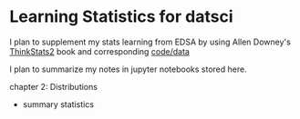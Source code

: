 # Learning Statistics for datsci

I plan to supplement my stats learning from EDSA by using Allen Downey's [ThinkStats2](http://greenteapress.com/thinkstats2/thinkstats2.pdf) book and corresponding [code/data](https://github.com/AllenDowney/ThinkStats2)

I plan to summarize my notes in jupyter notebooks stored here.

chapter 2: Distributions
- summary statistics
